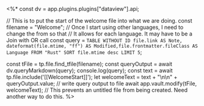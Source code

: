 
<%*
const dv = app.plugins.plugins["dataview"].api;

// This is to put the start of the welcome file into what we are doing.
const filename = "Welcome";
// Once I start using other languages, I need to change the from so that
// It allows for each language. It may have to be a Join with OR call
const query = `TABLE WITHOUT ID
file.link AS Note, dateformat(file.mtime, "ff") AS Modified,file.frontmatter.fileClass AS Language
FROM "Rust"
SORT file.mtime desc
LIMIT 5`;


const tFile = tp.file.find_tfile(filename);
const queryOutput = await dv.queryMarkdown(query);
console.log(query);
const text = await tp.file.include('[[WelcomeStart]]');
let welcomeText = text + "\n\n" + queryOutput.value;
// write query output to file
await app.vault.modify(tFile, welcomeText);
// This prevents an untitled file from being created. Need another way to do this.
%>
